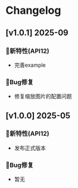 # Changelog

## [v1.0.1] 2025-09

### 🐣新特性(API12)

* 完善example

### 🐞Bug修复

* 修复缩放图片的配置问题

## [v1.0.0] 2025-05

### 🐣新特性(API12)

* 发布正式版本

### 🐞Bug修复

* 暂无
